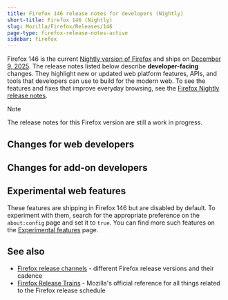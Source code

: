 ```yaml
---
title: Firefox 146 release notes for developers (Nightly)
short-title: Firefox 146 (Nightly)
slug: Mozilla/Firefox/Releases/146
page-type: firefox-release-notes-active
sidebar: firefox
---
```


Firefox 146 is the current [Nightly version of Firefox](https://www.firefox.com/en-US/channel/desktop/#nightly) and ships on [December 9, 2025](https://whattrainisitnow.com/release/?version=146).
The release notes listed below describe **developer-facing** changes.
They highlight new or updated web platform features, APIs, and tools that developers can use to build for the modern web.
To see the features and fixes that improve everyday browsing, see the [Firefox Nightly release notes](https://www.firefox.com/en-US/firefox/nightly/notes/).

> [!NOTE]
> The release notes for this Firefox version are still a work in progress.

<!-- Authors: Please uncomment any headings you are writing notes for -->

## Changes for web developers

<!-- ### Developer Tools -->

<!-- ### HTML -->

<!-- No notable changes. -->

<!-- #### Removals -->

<!-- ### MathML -->

<!-- #### Removals -->

<!-- ### SVG -->

<!-- #### Removals -->

<!-- ### CSS -->

<!-- No notable changes. -->

<!-- #### Removals -->

<!-- ### JavaScript -->

<!-- No notable changes. -->

<!-- #### Removals -->

<!-- ### HTTP -->

<!-- #### Removals -->

<!-- ### Security -->

<!-- #### Removals -->

<!-- ### APIs -->

<!-- #### DOM -->

<!-- #### Media, WebRTC, and Web Audio -->

<!-- #### Removals -->

<!-- ### WebAssembly -->

<!-- #### Removals -->

<!-- ### WebDriver conformance (WebDriver BiDi, Marionette) -->

<!-- #### General -->

<!-- #### WebDriver BiDi -->

<!-- #### Marionette -->

## Changes for add-on developers

<!-- ### Removals -->

<!-- ### Other -->

## Experimental web features

These features are shipping in Firefox 146 but are disabled by default.
To experiment with them, search for the appropriate preference on the `about:config` page and set it to `true`.
You can find more such features on the [Experimental features](/en-US/docs/Mozilla/Firefox/Experimental_features) page.

## See also

- [Firefox release channels](/en-US/docs/Mozilla/Firefox#firefox_release_channels) - different Firefox release versions and their cadence
- [Firefox Release Trains](https://whattrainisitnow.com/) - Mozilla's official reference for all things related to the Firefox release schedule

